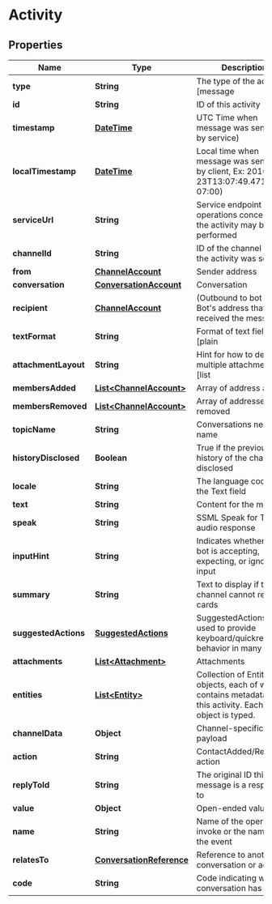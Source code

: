
# Activity

## Properties
Name | Type | Description | Notes
------------ | ------------- | ------------- | -------------
**type** | **String** | The type of the activity [message|contactRelationUpdate|converationUpdate|typing|endOfConversation|event|invoke] |  [optional]
**id** | **String** | ID of this activity |  [optional]
**timestamp** | [**DateTime**](DateTime.md) | UTC Time when message was sent (set by service) |  [optional]
**localTimestamp** | [**DateTime**](DateTime.md) | Local time when message was sent (set by client, Ex: 2016-09-23T13:07:49.4714686-07:00) |  [optional]
**serviceUrl** | **String** | Service endpoint where operations concerning the activity may be performed |  [optional]
**channelId** | **String** | ID of the channel where the activity was sent |  [optional]
**from** | [**ChannelAccount**](ChannelAccount.md) | Sender address |  [optional]
**conversation** | [**ConversationAccount**](ConversationAccount.md) | Conversation |  [optional]
**recipient** | [**ChannelAccount**](ChannelAccount.md) | (Outbound to bot only) Bot&#39;s address that received the message |  [optional]
**textFormat** | **String** | Format of text fields [plain|markdown] Default:markdown |  [optional]
**attachmentLayout** | **String** | Hint for how to deal with multiple attachments: [list|carousel] Default:list |  [optional]
**membersAdded** | [**List&lt;ChannelAccount&gt;**](ChannelAccount.md) | Array of address added |  [optional]
**membersRemoved** | [**List&lt;ChannelAccount&gt;**](ChannelAccount.md) | Array of addresses removed |  [optional]
**topicName** | **String** | Conversations new topic name |  [optional]
**historyDisclosed** | **Boolean** | True if the previous history of the channel is disclosed |  [optional]
**locale** | **String** | The language code of the Text field |  [optional]
**text** | **String** | Content for the message |  [optional]
**speak** | **String** | SSML Speak for TTS audio response |  [optional]
**inputHint** | **String** | Indicates whether the bot is accepting, expecting, or ignoring input |  [optional]
**summary** | **String** | Text to display if the channel cannot render cards |  [optional]
**suggestedActions** | [**SuggestedActions**](SuggestedActions.md) | SuggestedActions are used to provide keyboard/quickreply like behavior in many clients |  [optional]
**attachments** | [**List&lt;Attachment&gt;**](Attachment.md) | Attachments |  [optional]
**entities** | [**List&lt;Entity&gt;**](Entity.md) | Collection of Entity objects, each of which contains metadata about this activity. Each Entity object is typed. |  [optional]
**channelData** | **Object** | Channel-specific payload |  [optional]
**action** | **String** | ContactAdded/Removed action |  [optional]
**replyToId** | **String** | The original ID this message is a response to |  [optional]
**value** | **Object** | Open-ended value |  [optional]
**name** | **String** | Name of the operation to invoke or the name of the event |  [optional]
**relatesTo** | [**ConversationReference**](ConversationReference.md) | Reference to another conversation or activity |  [optional]
**code** | **String** | Code indicating why the conversation has ended |  [optional]




